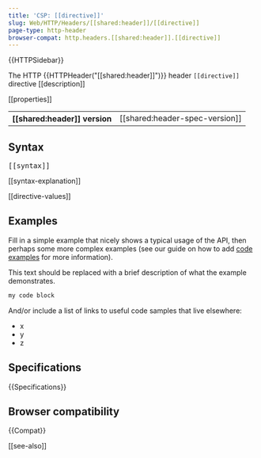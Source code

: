 ```yaml
---
title: 'CSP: [[directive]]'
slug: Web/HTTP/Headers/[[shared:header]]/[[directive]]
page-type: http-header
browser-compat: http.headers.[[shared:header]].[[directive]]
---
```

{{HTTPSidebar}}

The HTTP {{HTTPHeader("[[shared:header]]")}} header `[[directive]]` directive [[description]]

[[properties]]

<table class="properties">

<tbody>

<tr>

<th scope="row">[[shared:header]] version</th>

<td>[[shared:header-spec-version]]</td>

</tr>

</tbody>

</table>

## Syntax

<pre class="syntaxbox">[[syntax]]</pre>

[[syntax-explanation]]

[[directive-values]]

## Examples

Fill in a simple example that nicely shows a typical usage of the API, then perhaps some more complex examples (see our guide on how to add [code examples](/en-US/docs/MDN/Contribute/Structures/Code_examples) for more information).

This text should be replaced with a brief description of what the example demonstrates.

```js
my code block
```

And/or include a list of links to useful code samples that live elsewhere:

*   x
*   y
*   z

## Specifications

{{Specifications}}

## Browser compatibility

{{Compat}}

[[see-also]]
